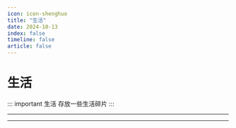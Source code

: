 ```yaml
---
icon: icon-shenghuo
title: "生活"
date: 2024-10-13
index: false
timeline: false
article: false
---
```

# 生活

::: important  生活
        存放一些生活碎片
:::

---

<Catalog base="/life" />

---